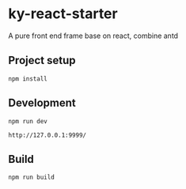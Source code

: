 # ky-react-starter

A pure front end frame base on react, combine antd

## Project setup
```
npm install
```

## Development
```
npm run dev

http://127.0.0.1:9999/
```

## Build
```
npm run build
```

